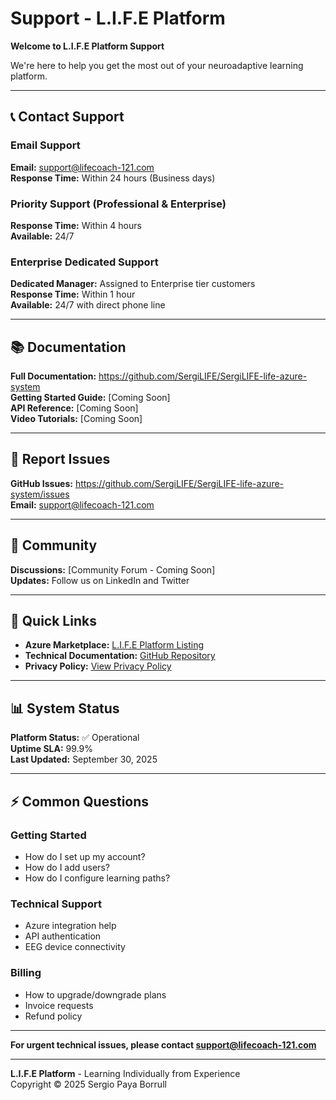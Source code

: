 # Support - L.I.F.E Platform

**Welcome to L.I.F.E Platform Support**

We're here to help you get the most out of your neuroadaptive learning platform.

---

## 📞 Contact Support

### Email Support
**Email:** support@lifecoach-121.com  
**Response Time:** Within 24 hours (Business days)

### Priority Support (Professional & Enterprise)
**Response Time:** Within 4 hours  
**Available:** 24/7

### Enterprise Dedicated Support
**Dedicated Manager:** Assigned to Enterprise tier customers  
**Response Time:** Within 1 hour  
**Available:** 24/7 with direct phone line

---

## 📚 Documentation

**Full Documentation:** https://github.com/SergiLIFE/SergiLIFE-life-azure-system  
**Getting Started Guide:** [Coming Soon]  
**API Reference:** [Coming Soon]  
**Video Tutorials:** [Coming Soon]

---

## 🐛 Report Issues

**GitHub Issues:** https://github.com/SergiLIFE/SergiLIFE-life-azure-system/issues  
**Email:** support@lifecoach-121.com

---

## 💬 Community

**Discussions:** [Community Forum - Coming Soon]  
**Updates:** Follow us on LinkedIn and Twitter

---

## 🚀 Quick Links

- **Azure Marketplace:** [L.I.F.E Platform Listing](https://azuremarketplace.microsoft.com)
- **Technical Documentation:** [GitHub Repository](https://github.com/SergiLIFE/SergiLIFE-life-azure-system)
- **Privacy Policy:** [View Privacy Policy](./privacy-policy.md)

---

## 📊 System Status

**Platform Status:** ✅ Operational  
**Uptime SLA:** 99.9%  
**Last Updated:** September 30, 2025

---

## ⚡ Common Questions

### Getting Started
- How do I set up my account?
- How do I add users?
- How do I configure learning paths?

### Technical Support
- Azure integration help
- API authentication
- EEG device connectivity

### Billing
- How to upgrade/downgrade plans
- Invoice requests
- Refund policy

---

**For urgent technical issues, please contact support@lifecoach-121.com**

---

**L.I.F.E Platform** - Learning Individually from Experience  
Copyright © 2025 Sergio Paya Borrull
